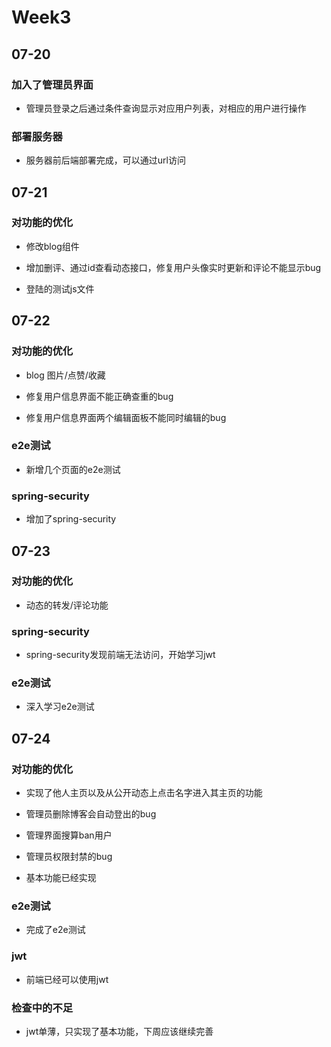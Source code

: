 # Week3

## 07-20

### 加入了管理员界面

- 管理员登录之后通过条件查询显示对应用户列表，对相应的用户进行操作

### 部署服务器

- 服务器前后端部署完成，可以通过url访问

## 07-21

### 对功能的优化

- 修改blog组件

- 增加删评、通过id查看动态接口，修复用户头像实时更新和评论不能显示bug

- 登陆的测试js文件

## 07-22

### 对功能的优化

- blog 图片/点赞/收藏

- 修复用户信息界面不能正确查重的bug

- 修复用户信息界面两个编辑面板不能同时编辑的bug

### e2e测试

- 新增几个页面的e2e测试

###  spring-security

- 增加了spring-security

## 07-23

### 对功能的优化

- 动态的转发/评论功能

###  spring-security

- spring-security发现前端无法访问，开始学习jwt


### e2e测试

- 深入学习e2e测试

## 07-24

### 对功能的优化

- 实现了他人主页以及从公开动态上点击名字进入其主页的功能

- 管理员删除博客会自动登出的bug

- 管理界面搜算ban用户

- 管理员权限封禁的bug

- 基本功能已经实现

### e2e测试

- 完成了e2e测试

### jwt

- 前端已经可以使用jwt

### 检查中的不足

- jwt单薄，只实现了基本功能，下周应该继续完善

